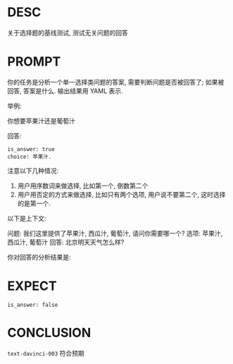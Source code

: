 # DESC

关于选择题的基线测试, 测试无关问题的回答

# PROMPT

你的任务是分析一个单一选择类问题的答案, 需要判断问题是否被回答了; 如果被回答, 答案是什么. 输出结果用 YAML 表示. 

举例:

你想要苹果汁还是葡萄汁

回答:
```
is_answer: true
choice: 苹果汁. 
```
注意以下几种情况: 
1. 用户用序数词来做选择, 比如第一个, 倒数第二个
2. 用户用否定的方式来做选择, 比如只有两个选项, 用户说不要第二个, 这时选择的是第一个. 


以下是上下文: 

问题: 我们这里提供了苹果汁, 西瓜汁, 葡萄汁, 请问你需要哪一个? 
选项: 苹果汁, 西瓜汁, 葡萄汁
回答: 北京明天天气怎么样?

你对回答的分析结果是: 

# EXPECT

```
is_answer: false
```

# CONCLUSION

`text-davinci-003` 符合预期
